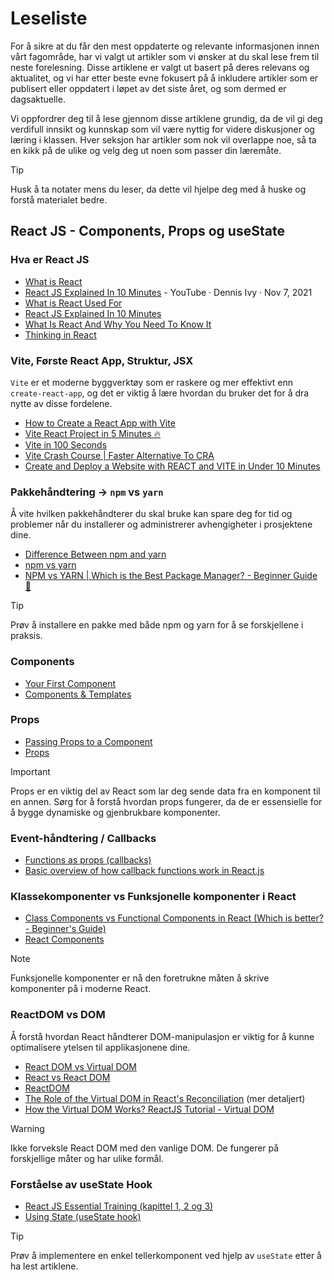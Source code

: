 # Leseliste
For å sikre at du får den mest oppdaterte og relevante informasjonen innen vårt fagområde, har vi valgt ut artikler som vi ønsker at du skal lese frem til neste forelesning. Disse artiklene er valgt ut basert på deres relevans og aktualitet, og vi har etter beste evne fokusert på å inkludere artikler som er publisert eller oppdatert i løpet av det siste året, og som dermed er dagsaktuelle.

Vi oppfordrer deg til å lese gjennom disse artiklene grundig, da de vil gi deg verdifull innsikt og kunnskap som vil være nyttig for videre diskusjoner og læring i klassen. Hver seksjon har artikler som nok vil overlappe noe, så ta en kikk på de ulike og velg deg ut noen som passer din læremåte.

> [!TIP]  
> Husk å ta notater mens du leser, da dette vil hjelpe deg med å huske og forstå materialet bedre.

## React JS - Components, Props og useState

### Hva er React JS
- [What is React](https://www.technigo.io/explained/what-is-react)
- [React JS Explained In 10 Minutes](https://www.youtube.com/watch?v=yc6elaGOoGQ) - YouTube · Dennis Ivy · Nov 7, 2021
- [What is React Used For](https://www.monterail.com/blog/what-is-react-used-for)
- [React JS Explained In 10 Minutes](https://www.youtube.com/watch?v=yc6elaGOoGQ)
- [What Is React And Why You Need To Know It](https://www.youtube.com/watch?v=yc6elaGOoGQ)
- [Thinking in React](https://react.dev/learn/thinking-in-react)

### Vite, Første React App, Struktur, JSX

`Vite` er et moderne byggverktøy som er raskere og mer effektivt enn `create-react-app`, og det er viktig å lære hvordan du bruker det for å dra nytte av disse fordelene.

- [How to Create a React App with Vite](https://medium.com/@miahossain8888/how-to-create-a-react-app-with-vite-571883b100ef)
- [Vite React Project in 5 Minutes 🔥](https://www.youtube.com/watch?v=yc6elaGOoGQ)
- [Vite in 100 Seconds](https://www.youtube.com/watch?v=yc6elaGOoGQ)
- [Vite Crash Course | Faster Alternative To CRA](https://www.youtube.com/watch?v=yc6elaGOoGQ)
- [Create and Deploy a Website with REACT and VITE in Under 10 Minutes](https://www.youtube.com/watch?v=yc6elaGOoGQ)

### Pakkehåndtering -> `npm` vs `yarn`

Å vite hvilken pakkehåndterer du skal bruke kan spare deg for tid og problemer når du installerer og administrerer avhengigheter i prosjektene dine.

- [Difference Between npm and yarn](https://www.naukri.com/code360/library/difference-between-npm-and-yarn)
- [npm vs yarn](https://medium.com/@salluarsh/npm-vs-yarn-f4a7331442b7)
- [NPM vs YARN | Which is the Best Package Manager? - Beginner Guide 🚀](https://www.youtube.com/watch?v=yc6elaGOoGQ)

> [!TIP]
> Prøv å installere en pakke med både npm og yarn for å se forskjellene i praksis.

### Components
- [Your First Component](https://react.dev/learn/your-first-component)
- [Components & Templates](https://www.youtube.com/watch?v=9D1x7-2FmTA)

### Props

- [Passing Props to a Component](https://react.dev/learn/passing-props-to-a-component)
- [Props](https://www.youtube.com/watch?v=PHaECbrKgs0)

> [!IMPORTANT]  
> Props er en viktig del av React som lar deg sende data fra en komponent til en annen. Sørg for å forstå hvordan props fungerer, da de er essensielle for å bygge dynamiske og gjenbrukbare komponenter.


### Event-håndtering / Callbacks
- [Functions as props (callbacks)](https://www.youtube.com/watch?v=CWEOYFzgOJs)
- [Basic overview of how callback functions work in React.js](https://www.linkedin.com/pulse/basic-overview-how-callback-functions-work-reactjs-hasitha-madusanka/)

### Klassekomponenter vs Funksjonelle komponenter i React
- [Class Components vs Functional Components in React (Which is better? - Beginner's Guide)](https://www.youtube.com/watch?v=yc6elaGOoGQ)
- [React Components](https://www.geeksforgeeks.org/reactjs-components/)

> [!NOTE]  
> Funksjonelle komponenter er nå den foretrukne måten å skrive komponenter på i moderne React.

### ReactDOM vs DOM

Å forstå hvordan React håndterer DOM-manipulasjon er viktig for å kunne optimalisere ytelsen til applikasjonene dine.

- [React DOM vs Virtual DOM](https://vaishnavineema.medium.com/react-dom-vs-virtual-dom-f3236d4a1b21)
- [React vs React DOM](https://medium.com/programming-sage/react-vs-react-dom-a0ed3aea9745)
- [ReactDOM](https://www.copycat.dev/blog/reactdom/)
- [The Role of the Virtual DOM in React's Reconciliation](https://refine.dev/blog/react-virtual-dom/#the-role-of-the-virtual-dom-in-reacts-reconciliation) (mer detaljert)
- [How the Virtual DOM Works? ReactJS Tutorial - Virtual DOM](https://www.youtube.com/watch?v=yc6elaGOoGQ)

> [!WARNING]
> Ikke forveksle React DOM med den vanlige DOM. De fungerer på forskjellige måter og har ulike formål.

### Forståelse av useState Hook
- [React JS Essential Training (kapittel 1, 2 og 3)](https://www.linkedin.com/learning/react-js-essential-training-14836121/understanding-the-usestate-hook)
- [Using State (useState hook)](https://www.youtube.com/watch?v=4pO-HcG2igk)

> [!TIP]
> Prøv å implementere en enkel tellerkomponent ved hjelp av `useState` etter å ha lest artiklene.